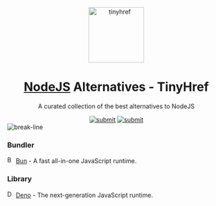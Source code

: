 <div align="center"><a target="_blank" href="https://tinyhref.com"><img src="https://i.imgur.com/cY13Vvb.png" height="128" alt="tinyhref"/></a></div>
<h1 align="center"><a target="_blank" href="https://tinyhref.com/alternatives/nodejs">NodeJS</a> Alternatives - TinyHref</h1>
<p align="center">A curated collection of the best alternatives to NodeJS</p>

<div align="center"><a target="_blank" href="https://tinyhref.com/submit"><img src="https://img.shields.io/badge/Submit-c32769.svg?style=flat" alt="submit"/></a>
<a target="_blank" href="https://x.com/intent/follow?screen_name=tinyhref"><img src="https://img.shields.io/twitter/follow/tinyhref" alt="submit"/></a></div>

<img src="https://i.imgur.com/waxVImv.png" alt="break-line"/>

<h3>Bundler</h3>

<div><img width="16" src="https://esm.sh/link-public-cdn-hcm@1.1.91753-1757256927226/bun-logo.png" alt="Bun"/> <a target="_blank" href="https://tinyhref.com/bun">Bun</a> - A fast all-in-one JavaScript runtime.</div>
<h3>Library</h3>

<div><img width="16" src="https://esm.sh/public-cdn@1.1.51396-1757432016494/deno-logo.svg" alt="Deno"/> <a target="_blank" href="https://tinyhref.com/deno">Deno</a> - The next-generation JavaScript runtime.</div>
